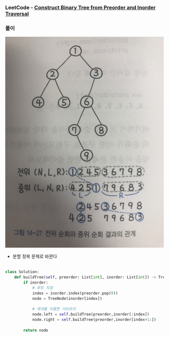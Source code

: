 ### LeetCode - [Construct Binary Tree from Preorder and Inorder Traversal](https://leetcode.com/problems/construct-binary-tree-from-preorder-and-inorder-traversal/)

### 풀이

![참고](./solved/img/img1.jpg)

* 분할 정복 문제로 바뀐다

```Python

class Solution:
    def buildTree(self, preorder: List[int], inorder: List[int]) -> TreeNode:
        if inorder:
            # 루트 지정
            index = inorder.index(preorder.pop(0))
            node = TreeNode(inorder[index])

            # 재귀를 이용한 서브트리
            node.left = self.buildTree(preorder,inorder[:index])
            node.right = self.buildTree(preorder,inorder[index+1:])

        return node

```

